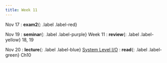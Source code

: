 ```yaml
---
title: Week 11
---
```


Nov 17
: **exam2**{: .label .label-red}

Nov 19
: **seminar**{: .label .label-purple} Week 11
  : **review**{: .label .label-yellow} 18, 19

Nov 20
: **lecture**{: .label .label-blue} [System Level I/O](/ICS-Fall25/assets/lec/18-SysIO.pdf)
  : **read**{: .label .label-green} Ch10